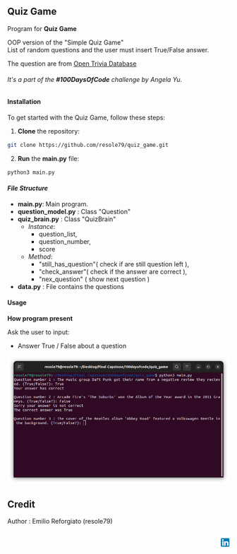 ## Quiz Game    

Program for **Quiz Game**    

OOP version of the "Simple Quiz Game"    
List of random questions and the user must insert True/False answer.    

The question are from [Open Trivia Database](https://opentdb.com/)     

###### It's a part of the **#100DaysOfCode** challenge by Angela Yu. ######


#### Installation
To get started with the Quiz Game, follow these steps:

1. **Clone** the repository:

```sh
git clone https://github.com/resole79/quiz_game.git
```

2. **Run** the **main.py** file:

```sh
python3 main.py
```     

#### *File Structure*
 - **main.py**: Main program.
 - **question_model.py** : Class "Question"
 - **quiz_brain.py** : Class "QuizBrain" 
	 - *Instance*:
		- question_list,
		- question_number,
		- score
	- *Method*:
		- "still_has_question"( check if are still question left ), 
		- "check_answer"( check if the answer are correct ),
		- "nex_question" ( show next question )
 - **data.py** : File contains the questions

#### **Usage**


**How program present**

Ask the user to input:
 - Answer True / False about a question

<p align="center"><img src="./image/quiz_game_0.png"/><br><i></i></p>

## **Credit**

Author : Emilio Reforgiato (resole79)

##
<p align="right"><a href="https://www.linkedin.com/in/emilio-reforgiato/" target=”_blank” ><img src="./image/in_logo.png" /></a></p>


